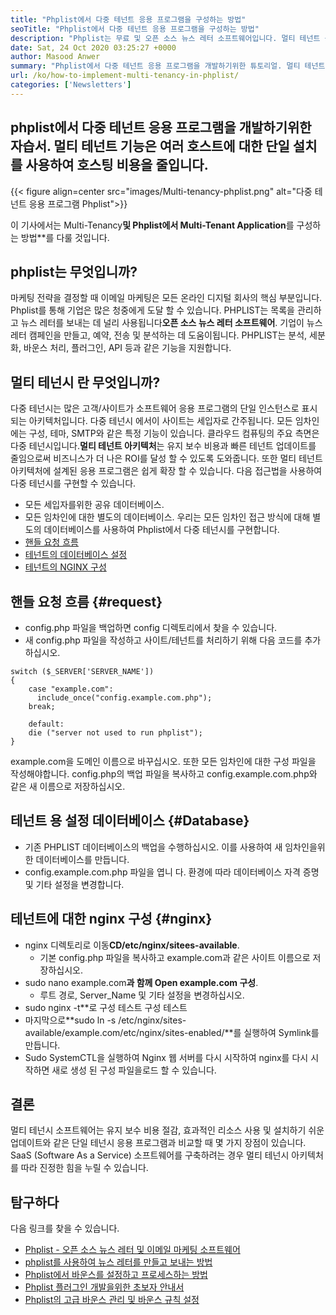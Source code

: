 ```yaml
---
title: "Phplist에서 다중 테넌트 응용 프로그램을 구성하는 방법" 
seoTitle: "Phplist에서 다중 테넌트 응용 프로그램을 구성하는 방법" 
description: "Phplist는 무료 및 오픈 소스 뉴스 레터 소프트웨어입니다. 멀티 테넌트 응용 프로그램을 구성하고 공유 환경에서 여러 응용 프로그램 인스턴스를 실행하십시오." 
date: Sat, 24 Oct 2020 03:25:27 +0000
author: Masood Anwer
summary: "Phplist에서 다중 테넌트 응용 프로그램을 개발하기위한 튜토리얼. 멀티 테넌트 기능은 여러 호스트에 대한 단일 설치를 사용하여 호스팅 비용을 줄입니다." 
url: /ko/how-to-implement-multi-tenancy-in-phplist/
categories: ['Newsletters']
---
```


## phplist에서 다중 테넌트 응용 프로그램을 개발하기위한 자습서. 멀티 테넌트 기능은 여러 호스트에 대한 단일 설치를 사용하여 호스팅 비용을 줄입니다.

{{< figure align=center src="images/Multi-tenancy-phplist.png" alt="다중 테넌트 응용 프로그램 Phplist">}}

이 기사에서는 Multi-Tenancy**및 Phplist에서 Multi-Tenant Application**를 구성하는 방법**를 다룰 것입니다.

## phplist는 무엇입니까?
마케팅 전략을 결정할 때 이메일 마케팅은 모든 온라인 디지털 회사의 핵심 부분입니다. Phplist를 통해 기업은 많은 청중에게 도달 할 수 있습니다. PHPLIST는 목록을 관리하고 뉴스 레터를 보내는 데 널리 사용됩니다**오픈 소스 뉴스 레터 소프트웨어**. 기업이 뉴스 레터 캠페인을 만들고, 예약, 전송 및 분석하는 데 도움이됩니다. PHPLIST는 분석, 세분화, 바운스 처리, 플러그인, API 등과 같은 기능을 지원합니다.

## 멀티 테넌시 란 무엇입니까?
다중 테넌시는 많은 고객/사이트가 소프트웨어 응용 프로그램의 단일 인스턴스로 표시되는 아키텍처입니다. 다중 테넌시 에서이 사이트는 세입자로 간주됩니다. 모든 임차인에는 구성, 테마, SMTP와 같은 특정 기능이 있습니다.
클라우드 컴퓨팅의 주요 측면은 다중 테넌시입니다.**멀티 테넌트 아키텍처**는 유지 보수 비용과 빠른 테넌트 업데이트를 줄임으로써 비즈니스가 더 나은 ROI를 달성 할 수 있도록 도와줍니다. 또한 멀티 테넌트 아키텍처에 설계된 응용 프로그램은 쉽게 확장 할 수 있습니다.
다음 접근법을 사용하여 다중 테넌시를 구현할 수 있습니다.
  * 모든 세입자를위한 공유 데이터베이스.
  * 모든 임차인에 대한 별도의 데이터베이스.
우리는 모든 임차인 접근 방식에 대해 별도의 데이터베이스를 사용하여 Phplist에서 다중 테넌시를 구현합니다.
  * [핸들 요청 흐름][1]
  * [테넌트의 데이터베이스 설정][2]
  * [테넌트의 NGINX 구성][3]

## 핸들 요청 흐름   {#request}
  * config.php 파일을 백업하면 config 디렉토리에서 찾을 수 있습니다.
  * 새 config.php 파일을 작성하고 사이트/테넌트를 처리하기 위해 다음 코드를 추가하십시오.
```
switch ($_SERVER['SERVER_NAME'])
{   
    case "example.com":
      include_once("config.example.com.php");
    break;
    
    default:
    die ("server not used to run phplist"); 
}
```
example.com을 도메인 이름으로 바꾸십시오. 또한 모든 임차인에 대한 구성 파일을 작성해야합니다. config.php의 백업 파일을 복사하고 config.example.com.php와 같은 새 이름으로 저장하십시오.

## 테넌트 용 설정 데이터베이스   {#Database}
  * 기존 PHPLIST 데이터베이스의 백업을 수행하십시오. 이를 사용하여 새 임차인을위한 데이터베이스를 만듭니다.
  * config.example.com.php 파일을 엽니 다. 환경에 따라 데이터베이스 자격 증명 및 기타 설정을 변경합니다.

## 테넌트에 대한 nginx 구성   {#nginx}
* nginx 디렉토리로 이동**CD/etc/nginx/sitees-available**.
  * 기본 config.php 파일을 복사하고 example.com과 같은 사이트 이름으로 저장하십시오.
* sudo nano example.com**과 함께 Open example.com 구성**.
  * 루트 경로, Server_Name 및 기타 설정을 변경하십시오.
* sudo nginx -t**로 구성 테스트 구성 테스트
* 마지막으로**sudo ln -s /etc/nginx/sites-available/example.com/etc/nginx/sites-enabled/**를 실행하여 Symlink를 만듭니다.
* Sudo SystemCTL을 실행하여 Nginx 웹 서버를 다시 시작하여 nginx를 다시 시작하면 새로 생성 된 구성 파일을로드 할 수 있습니다.

## 결론
멀티 테넌시 소프트웨어는 유지 보수 비용 절감, 효과적인 리소스 사용 및 설치하기 쉬운 업데이트와 같은 단일 테넌시 응용 프로그램과 비교할 때 몇 가지 장점이 있습니다. SaaS (Software As a Service) 소프트웨어를 구축하려는 경우 멀티 테넌시 아키텍처를 따라 진정한 힘을 누릴 수 있습니다.

## 탐구하다
다음 링크를 찾을 수 있습니다.
  * [Phplist - 오픈 소스 뉴스 레터 및 이메일 마케팅 소프트웨어][4]
  * [phplist를 사용하여 뉴스 레터를 만들고 보내는 방법][5]
  * [Phplist에서 바운스를 설정하고 프로세스하는 방법][6]
  * [Phplist 플러그인 개발을위한 초보자 안내서][7]
  * [Phplist의 고급 바운스 관리 및 바운스 규칙 설정][8]

  
[1]: #request
[2]: #database
[3]: #nginx
[4]: https://products.containerize.com/newsletter/phplist
[5]: https://blog.containerize.com/newsletter/how-to-create-and-send-newsletter-using-phplist/
[6]: https://blog.containerize.com/newsletter/how-to-setup-and-process-bounces-in-phplist/
[7]: https://blog.containerize.com/newsletter/beginners-guide-to-develop-phplist-plugin/
[8]: https://blog.containerize.com/newsletter/setup-advanced-bounce-management-and-bounce-rules-in-phplist/
